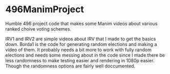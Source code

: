 # 496ManimProject

Humble 496 project code that makes some Manim videos about various ranked choive voting schemes.

IRV1 and IRV2 are simple videos about IRV that I made to get the basics down. Borda1 is the code
for generating random elections and making a video of them. It probably needs a bit more to work 
with fully random elections and needs some messing about in the code since I made there be less
randomness to make testing easier and rendering in 1080p easier. Though the randomness options are
fairly well doccumented. 

